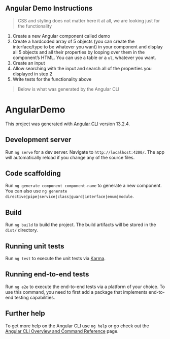 ## Angular Demo Instructions

> CSS and styling does not matter here it at all, we are looking just for the functionality

1. Create a new Angular component called demo
1. Create a hardcoded array of 5 objects (you can create the interface/type to be whatever you want) in your component and display all 5 objects and all their properties by looping over them in the component’s HTML. You can use a table or a `ul`, whatever you want.
1. Create an input
1. Allow searching with the input and search all of the properties you displayed in step 2
1. Write tests for the functionality above

> Below is what was generated by the Angular CLI

# AngularDemo

This project was generated with [Angular CLI](https://github.com/angular/angular-cli) version 13.2.4.

## Development server

Run `ng serve` for a dev server. Navigate to `http://localhost:4200/`. The app will automatically reload if you change any of the source files.

## Code scaffolding

Run `ng generate component component-name` to generate a new component. You can also use `ng generate directive|pipe|service|class|guard|interface|enum|module`.

## Build

Run `ng build` to build the project. The build artifacts will be stored in the `dist/` directory.

## Running unit tests

Run `ng test` to execute the unit tests via [Karma](https://karma-runner.github.io).

## Running end-to-end tests

Run `ng e2e` to execute the end-to-end tests via a platform of your choice. To use this command, you need to first add a package that implements end-to-end testing capabilities.

## Further help

To get more help on the Angular CLI use `ng help` or go check out the [Angular CLI Overview and Command Reference](https://angular.io/cli) page.
